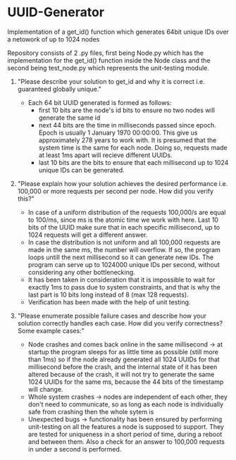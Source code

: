 # UUID-Generator
Implementation of a get_id() function which generates 64bit unique IDs over a netowork of up to 1024 nodes


Repository consists of 2 .py files, first being Node.py which has the implementation for the get_id() function inside the Node class and the second being test_node.py which represents the unit-testing module. 

1. "Please describe your solution to get_id and why it is correct i.e. guaranteed globally unique."
	- Each 64 bit UUID generated is formed as follows: 
		* first 10 bits are the node's id bits to ensure no two nodes will generate the same id
		* next 44 bits are the time in milliseconds passed since epoch. Epoch is usually 1 January 1970 00:00:00. This give us approximately 278 years to work with. It is presumed that the system time is the same for each node. Doing so, requests made at least 1ms apart will recieve different UUIDs.
		* last 10 bits are the bits to ensure that each millisecond up to 1024 unique IDs can be generated.

2. "Please explain how your solution achieves the desired performance i.e. 100,000 or more requests per second per node.  How did you verify this?"
	- In case of a uniform distribution of the requests 100,000/s are equal to 100/ms, since ms is the atomic time we work with here. Last 10 bits of the UUID make sure that in each specific millisecond, up to 1024 requests will get a different answer. 
	- In case the distribution is not uniform and all 100,000 requests are made in the same ms, the number will overflow. If so, the program loops untill the next millisecond so it can generate new IDs. The program can serve up to 1024000 unique IDs per second, without considering any other bottlenecking. 
	- It has been taken in consideration that it is impossible to wait for exactly 1ms to pass due to system constraints, and that is why the last part is 10 bits long instead of 8 (max 128 requests).
	- Verification has been made with the help of unit testing.

3. "Please enumerate possible failure cases and describe how your solution correctly handles each case.  How did you verify correctness?  Some example cases:"
	- Node crashes and comes back online in the same millisecond -> at startup the program sleeps for as little time as possible (still more than 1ms) so if the node already generated all 1024 UUIDs for that millisecond before the crash, and the internal state of it has been altered because of the crash, it will not try to generate the same 1024 UUIDs for the same ms, because the 44 bits of the timestamp will change.
	- Whole system crashes -> nodes are independent of each other, they don't need to communicate, so as long as each node is individually safe from crashing then the whole sytem is
	- Unexpected bugs -> functionality has been ensured by performing unit-testing on all the features a node is supposed to support. They are tested for uniqueness in a short period of time, during a reboot and between them. Also a check for an answer to 100,000 requests in under a second is performed.